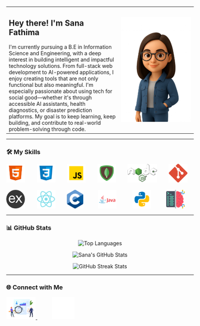 <table>
  <tr>
    <td width="60%">
      <h2 align="left">Hey there! I'm Sana Fathima</h2>
      I'm currently pursuing a B.E in Information Science and Engineering, with a deep interest in building intelligent and impactful technology solutions. 
      From full-stack web development to AI-powered applications, I enjoy creating tools that are not only functional but also meaningful. 
      I'm especially passionate about using tech for social good—whether it's through accessible AI assistants, health diagnostics, or disaster prediction platforms. 
      My goal is to keep learning, keep building, and contribute to real-world problem-solving through code.
    </td>
    <td>
      <img src="character.png" width="200" alt="Character Image" />
    </td>
  </tr>
</table>

---

### 🛠️ My Skills

<p align="left">
  <img src="html.svg" alt="HTML" height="50" />&nbsp;&nbsp;&nbsp;&nbsp;&nbsp;&nbsp;&nbsp;
  <img src="css.svg" alt="CSS" height="50" />&nbsp;&nbsp;&nbsp;&nbsp;&nbsp;&nbsp;&nbsp;
  <img src="javascript.svg" alt="JavaScript" height="50" />&nbsp;&nbsp;&nbsp;&nbsp;&nbsp;&nbsp;&nbsp;
  <img src="mongodb.svg" alt="MongoDB" height="50" />&nbsp;&nbsp;&nbsp;&nbsp;&nbsp;&nbsp;&nbsp;
  <img src="nodejs.png" alt="Node.js" height="50" />&nbsp;&nbsp;&nbsp;&nbsp;&nbsp;&nbsp;&nbsp;
  <img src="git.png" alt="Git" height="50" />&nbsp;&nbsp;&nbsp;&nbsp;&nbsp;&nbsp;&nbsp;
</br>
  <img src="expjs.png" alt="Express.js" height="50" />&nbsp;&nbsp;&nbsp;&nbsp;&nbsp;&nbsp;&nbsp;
  <img src="react-js.svg" alt="React" height="50" />&nbsp;&nbsp;&nbsp;&nbsp;&nbsp;&nbsp;&nbsp;
  <img src="c.png" alt="C" height="50" />&nbsp;&nbsp;&nbsp;&nbsp;&nbsp;&nbsp;&nbsp;&nbsp;&nbsp;
  <img src="java.png" alt="Java" height="50" />&nbsp;&nbsp;&nbsp;&nbsp;&nbsp;&nbsp;&nbsp;&nbsp;&nbsp;&nbsp;
  <img src="python.svg" alt="Python" height="50" />&nbsp;&nbsp;&nbsp;&nbsp;&nbsp;&nbsp;&nbsp;&nbsp;&nbsp;
  <img src="ml.png" alt="Machine Learning" height="50" />
</p>

---

### 📊 GitHub Stats

<p align="center">
  <img src="https://github-readme-stats.vercel.app/api/top-langs/?username=sanafathima-00&layout=compact&theme=tokyonight" alt="Top Languages" />
</p>
<p align="center">
  <img src="https://github-readme-stats.vercel.app/api?username=sanafathima-00&show_icons=true&theme=tokyonight" alt="Sana's GitHub Stats" />
</p>
<p align="center">
  <img src="https://github-readme-streak-stats.herokuapp.com/?user=sanafathima-00&theme=tokyonight" alt="GitHub Streak Stats" />
</p>

---

### 🌐 Connect with Me

<p align="left">
  <a href="https://sanafathima.netlify.app/" target="_blank">
    <img src="portfolio.svg" alt="Portfolio" height="60"/>
  </a>
  &nbsp;&nbsp;&nbsp;&nbsp;&nbsp;&nbsp;&nbsp;&nbsp;&nbsp;
  <a href="https://www.linkedin.com/in/sana-fathima-2156792a9" target="_blank">
    <img src="linkedin.svg" alt="LinkedIn" height="60" />
  </a>
</p>
